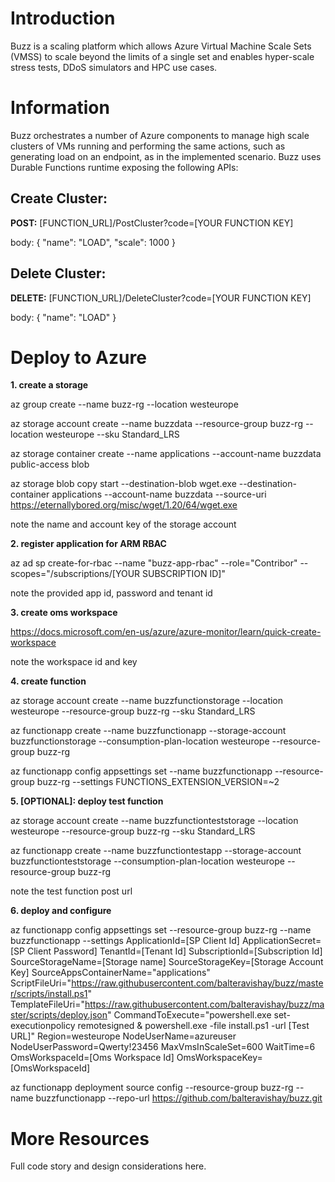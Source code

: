 # Introduction

Buzz is a scaling platform which allows Azure Virtual Machine Scale Sets (VMSS) to scale beyond the limits of a single set and enables hyper-scale stress tests, DDoS simulators and HPC use cases.

# Information

Buzz orchestrates a number of Azure components to manage high scale clusters of VMs running and performing the same actions, such as generating load on an endpoint, as in the implemented scenario.
Buzz uses Durable Functions runtime exposing the following APIs:

## Create Cluster: 

**POST:** [FUNCTION_URL]/PostCluster?code=[YOUR FUNCTION KEY]

body:
{
    "name": "LOAD",
    "scale": 1000
}

## Delete Cluster: 

**DELETE:** [FUNCTION_URL]/DeleteCluster?code=[YOUR FUNCTION KEY]

body:
{
    "name": "LOAD"
}

# Deploy to Azure

**1. create a storage**

az group create --name buzz-rg --location westeurope

az storage account create --name buzzdata --resource-group buzz-rg --location westeurope --sku Standard_LRS

az storage container create --name applications --account-name buzzdata public-access blob

az storage blob copy start --destination-blob wget.exe --destination-container applications --account-name buzzdata --source-uri https://eternallybored.org/misc/wget/1.20/64/wget.exe	

note the name and account key of the storage account

**2. register application for ARM RBAC**

az ad sp create-for-rbac --name "buzz-app-rbac" --role="Contribor" --scopes="/subscriptions/[YOUR SUBSCRIPTION ID]"

note the provided app id, password and tenant id

**3. create oms workspace**

https://docs.microsoft.com/en-us/azure/azure-monitor/learn/quick-create-workspace

note the workspace id and key

**4. create function**

az storage account create --name buzzfunctionstorage --location westeurope --resource-group buzz-rg --sku Standard_LRS

az functionapp create --name buzzfunctionapp --storage-account buzzfunctionstorage --consumption-plan-location westeurope --resource-group buzz-rg 

az functionapp config appsettings set --name buzzfunctionapp  --resource-group buzz-rg --settings FUNCTIONS_EXTENSION_VERSION=~2

**5. [OPTIONAL]: deploy test function**

az storage account create --name buzzfunctionteststorage --location westeurope --resource-group buzz-rg --sku Standard_LRS

az functionapp create --name buzzfunctiontestapp --storage-account buzzfunctionteststorage --consumption-plan-location westeurope --resource-group buzz-rg 

note the test function post url 

**6. deploy and configure**

az functionapp config appsettings set --resource-group buzz-rg --name buzzfunctionapp --settings ApplicationId=[SP Client Id] ApplicationSecret=[SP Client Password] TenantId=[Tenant Id] SubscriptionId=[Subscription Id] SourceStorageName=[Storage name] SourceStorageKey=[Storage Account Key] SourceAppsContainerName="applications" ScriptFileUri="https://raw.githubusercontent.com/balteravishay/buzz/master/scripts/install.ps1" TemplateFileUri="https://raw.githubusercontent.com/balteravishay/buzz/master/scripts/deploy.json" CommandToExecute="powershell.exe set-executionpolicy remotesigned & powershell.exe -file install.ps1 -url [Test URL]" Region=westeurope NodeUserName=azureuser NodeUserPassword=Qwerty!23456 MaxVmsInScaleSet=600 WaitTime=6 OmsWorkspaceId=[Oms Workspace Id] OmsWorkspaceKey=[OmsWorkspaceId]

az functionapp deployment source config --resource-group buzz-rg --name buzzfunctionapp --repo-url https://github.com/balteravishay/buzz.git

# More Resources

Full code story and design considerations here.